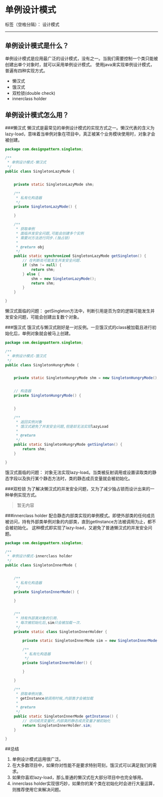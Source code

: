 # 单例设计模式

标签（空格分隔）： 设计模式

---

## 单例设计模式是什么？
单例设计模式是应用最广泛的设计模式，没有之一。当我们需要控制一个类只能被创建出单个对象时，就可以采用单例设计模式。
使用java来实现单例设计模式，普遍有四种实现方式。

 - 懒汉式
 - 饿汉式
 - 双检锁(double check)
 - innerclass holder

## 单例设计模式怎么用？
###懒汉式
懒汉式是最常见的单例设计模式的实现方式之一。懒汉代表的含义为lazy-load，意味着当单例对象在项目中，真正被某个业务模块使用时，对象才会被创建。
```java
package com.designpattern.singleton;

/**
 * 单例设计模式-懒汉式
 */
public class SingletonLazyMode {


    private static SingletonLazyMode shm;

    /**
     * 私有化构造器
     */
    private SingletonLazyMode() {

    }

    /**
     * 获取单例
     * 面临并发安全问题,可能会创建多个实例
     * 需要对方法进行同步.(独占锁)
     *
     * @return obj
     */
    public static synchronized SingletonLazyMode getSingleton() {
        // 在判断处可能发生并发安全问题.
        if (shm != null) {
            return shm;
        } else {
            shm = new SingletonLazyMode();
            return shm;
        }
    }

}
```
懒汉式面临的问题：
getSingleton方法中，判断引用是否为空的逻辑可能发生并发安全问题，可能会创建出复数个对象。

###饿汉式
饿汉式与懒汉式刚好是一对反例。一旦饿汉式的class被加载且进行初始化后，单例对象就会被马上创建。
```java
package com.designpattern.singleton;

/**
 * 单例设计模式-饿汉式
 */
public class SingletonHungryMode {


    private static SingletonHungryMode shm = new SingletonHungryMode();


    // 构造器
    private SingletonHungryMode() {


    }

    /**
     * 返回实例对象
     * 饿汉式避免了并发安全问题,但是却无法实现lazyLoad
     *
     * @return
     */
    public static SingletonHungryMode getSingleton() {
        return shm;
    }

}

```
饿汉式面临的问题：
对象无法实现lazy-load。当类被反射调用或设置读取类的静态字段以及执行某个静态方法时，类的静态成员变量就会被初始化。

###双检锁
为了解决懒汉式的并发安全问题，又为了减少独占锁而设计出来的一种单例实现方式。
>暂无内容

###innerclass holder
配合静态内部类实现的单例模式。即使外部类的任何成员被访问，持有外部类单例对象的内部类，直到getInstance方法被调用为止，都不会被初始化。
这种模式即实现了lazy-load，又避免了普通懒汉式的并发安全问题。
```java
package com.designpattern.singleton;

/**
 * 单例设计模式-innerclass holder
 */
public class SingletonInnerMode {


    /**
     * 私有化构造器
     */
    private SingletonInnerMode() {

    }


    /**
     * 持有外部类对象的引用.
     * 每次被初始化后,sim只会被加载一次.
     */
    private static class SingletonInnerHolder {

        private static SingletonInnerMode sim = new SingletonInnerMode();

        /**
         * 私有化构造器
         */
        private SingletonInnerHolder() {

        }

    }

    /**
     * 获取单例对象.
     * getInstance被调用时候,内部类才会被加载
     *
     * @return
     */
    public static SingletonInnerMode getInstanse() {
        // 访问成员变量时,内部类的静态成员变量才被初始化
        return SingletonInnerHolder.sim;
    }

}


```

##总结
1. 单例设计模式运用很广泛。
2. 在大多数项目中，如果你对性能不是要求特别苛刻，饿汉式可以满足我们的需求。
3. 如果你喜欢lazy-load，那么普通的懒汉式在大部分项目中也完全够用。
4. innerclass holder实现很巧妙，如果你的某个类在初始化时会进行大量运算，则推荐使用它来解决问题。



